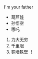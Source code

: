  I'm your father
* 葫芦娃
* 孙悟空
* 哪吒
1. 力大无穷
1. 千里眼
1. 铜墙铁壁
！[](https://qgt-style.oss-cn-hangzhou.aliyuncs.com/newcoursep4/g1/g1-2-2/tenor.gif)
